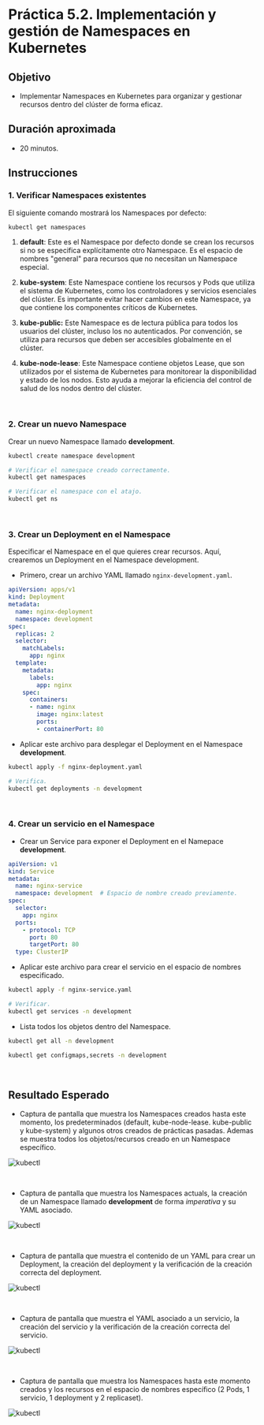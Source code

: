 # Práctica 5.2. Implementación y gestión de Namespaces en Kubernetes

## Objetivo
- Implementar Namespaces en Kubernetes para organizar y gestionar recursos dentro del clúster de forma eficaz.



## Duración aproximada
- 20 minutos.


## Instrucciones

### 1. Verificar Namespaces existentes

El siguiente comando mostrará los Namespaces por defecto:

```bash
kubectl get namespaces
```

1. **default**: Este es el Namespace por defecto donde se crean los recursos si no se especifica explícitamente otro Namespace. Es el espacio de nombres "general" para recursos que no necesitan un Namespace especial.


2. **kube-system**: Este Namespace contiene los recursos y Pods que utiliza el sistema de Kubernetes, como los controladores y servicios esenciales del clúster. Es importante evitar hacer cambios en este Namespace, ya que contiene los componentes críticos de Kubernetes.

3. **kube-public:** Este Namespace es de lectura pública para todos los usuarios del clúster, incluso los no autenticados. Por convención, se utiliza para recursos que deben ser accesibles globalmente en el clúster.

4. **kube-node-lease**: Este Namespace contiene objetos Lease, que son utilizados por el sistema de Kubernetes para monitorear la disponibilidad y estado de los nodos. Esto ayuda a mejorar la eficiencia del control de salud de los nodos dentro del clúster.

<br/>

### 2. Crear un nuevo Namespace

Crear un nuevo Namespace llamado **development**.

```bash
kubectl create namespace development

# Verificar el namespace creado correctamente.
kubectl get namespaces

# Verificar el namespace con el atajo.
kubectl get ns
```

<br/>

### 3. Crear un Deployment en el Namespace

Especificar el Namespace en el que quieres crear recursos. Aquí, crearemos un Deployment en el Namespace development.

- Primero, crear un archivo YAML llamado `nginx-development.yaml`.

```yaml
apiVersion: apps/v1
kind: Deployment
metadata:
  name: nginx-deployment
  namespace: development
spec:
  replicas: 2
  selector:
    matchLabels:
      app: nginx
  template:
    metadata:
      labels:
        app: nginx
    spec:
      containers:
      - name: nginx
        image: nginx:latest
        ports:
        - containerPort: 80

```

- Aplicar este archivo para desplegar el Deployment en el Namespace **development**.

```bash
kubectl apply -f nginx-deployment.yaml

# Verifica. 
kubectl get deployments -n development
```

<br/>

### 4. Crear un servicio en el Namespace

- Crear un Service para exponer el Deployment en el Namepace **development**.

```yaml
apiVersion: v1
kind: Service
metadata:
  name: nginx-service
  namespace: development  # Espacio de nombre creado previamente.
spec:
  selector:
    app: nginx
  ports:
    - protocol: TCP
      port: 80
      targetPort: 80
  type: ClusterIP

```

- Aplicar este archivo para crear el servicio en el espacio de nombres especificado.

```bash
kubectl apply -f nginx-service.yaml

# Verificar.
kubectl get services -n development
```


- Lista todos los objetos dentro del Namespace.

```bash
kubectl get all -n development

kubectl get configmaps,secrets -n development

```

<br/>

## Resultado Esperado

- Captura de pantalla que muestra los Namespaces creados hasta este momento, los predeterminados (default, kube-node-lease. kube-public y kube-system) y algunos otros creados de prácticas pasadas. Ademas se muestra todos los objetos/recursos creado en un Namespace específico.

![kubectl](../images/u5_2_1.png)

<br/>

- Captura de pantalla que muestra los Namespaces actuals, la creación de un Namespace llamado **development** de forma _imperativa_ y su YAML asociado.

![kubectl](../images/u5_2_2.png)

<br/>

- Captura de pantalla que muestra el contenido de un YAML para crear un Deployment, la creación del deployment y la verificación de la creación correcta del deployment.

![kubectl](../images/u5_2_3.png)

<br/>

- Captura de pantalla que muestra el YAML asociado a un servicio, la creación del servicio y la verificación de la creación correcta del servicio.

![kubectl](../images/u5_2_4.png)

<br/>

- Captura de pantalla que muestra los Namespaces hasta este momento creados y los recursos en el espacio de nombres específico (2 Pods, 1 servicio, 1 deployment y 2 replicaset).

![kubectl](../images/u5_2_5.png)

<br/>
